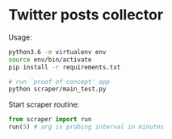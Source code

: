 Twitter posts collector
=======================


Usage:

```sh
python3.6 -m virtualenv env
source env/bin/activate
pip install -r requirements.txt

# run `proof of concept' app
python scraper/main_test.py
```

Start scraper routine:

```py
from scraper import run
run(5) # arg is probing interval in minutes
```
